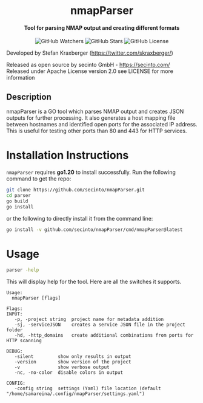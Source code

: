 <h1 align="center">nmapParser</h1>
<h4 align="center">Tool for parsing NMAP output and creating different formats</h4>
<p align="center">
  
  <img src="https://img.shields.io/github/watchers/secinto/nmapParser?label=Watchers&style=for-the-badge" alt="GitHub Watchers">
  <img src="https://img.shields.io/github/stars/secinto/nmapParser?style=for-the-badge" alt="GitHub Stars">
  <img src="https://img.shields.io/github/license/secinto/nmapParser?style=for-the-badge" alt="GitHub License">
</p>

Developed by Stefan Kraxberger (https://twitter.com/skraxberger/)  

Released as open source by secinto GmbH - https://secinto.com/  
Released under Apache License version 2.0 see LICENSE for more information

Description
----
nmapParser is a GO tool which parses NMAP output and creates JSON outputs for further processing.
It also generates a host mapping file between hostnames and identified open ports for the associated
IP address. This is useful for testing other ports than 80 and 443 for HTTP services.

# Installation Instructions

`nmapParser` requires **go1.20** to install successfully. Run the following command to get the repo:

```sh
git clone https://github.com/secinto/nmapParser.git
cd parser
go build
go install
```

or the following to directly install it from the command line:

```sh
go install -v github.com/secinto/nmapParser/cmd/nmapParser@latest
```

# Usage

```sh
parser -help
```

This will display help for the tool. Here are all the switches it supports.


```console
Usage:
  nmapParser [flags]

Flags:
INPUT:
   -p, -project string  project name for metadata addition
   -sj, -serviceJSON    creates a service JSON file in the project folder
   -hd, -http_domains   create additional combinations from ports for HTTP scanning

DEBUG:
   -silent         show only results in output
   -version        show version of the project
   -v              show verbose output
   -nc, -no-color  disable colors in output

CONFIG:
   -config string  settings (Yaml) file location (default "/home/samareina/.config/nmapParser/settings.yaml")

